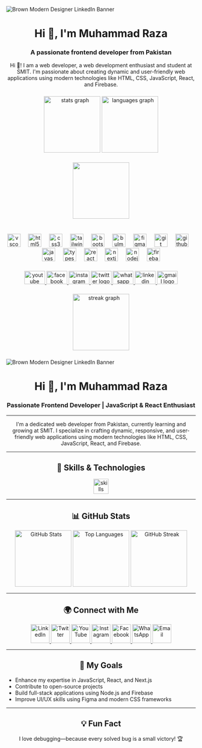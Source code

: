 ![Brown Modern Designer LinkedIn Banner](https://github.com/user-attachments/assets/9d786765-b7ae-4037-8de8-c1a008035c5c)


<h1 align="center">Hi 👋, I'm Muhammad Raza</h1>
<h3 align="center">A passionate frontend developer from Pakistan</h3>


<p align="center">Hi 👋! I am a web developer, a web development enthusiast and student at SMIT. I'm passionate about creating dynamic and user-friendly web applications using modern technologies like HTML, CSS, JavaScript, React, and Firebase. 
</p>

###

<div align="center">
  <img src="https://github-readme-stats.vercel.app/api?username=CodeWith-SMR&hide_title=false&hide_rank=false&show_icons=true&include_all_commits=true&count_private=true&disable_animations=false&theme=dracula&locale=en&hide_border=false" height="150" alt="stats graph"  />
  <img src="https://github-readme-stats.vercel.app/api/top-langs?username=CodeWith-SMR&locale=en&hide_title=false&layout=compact&card_width=320&langs_count=5&theme=dracula&hide_border=false" height="150" alt="languages graph"  />
</div>

###

<div align="center">
  <img height="150" src="https://raw.githubusercontent.com/PolarBearGG/PolarBearGG/master/web-developer.gif"  />
</div>

###

<br clear="both">

<div align="center">
  <img src="https://skillicons.dev/icons?i=vscode" height="35" alt="vscode logo"  />
  <img width="13" />
  <img src="https://skillicons.dev/icons?i=html" height="35" alt="html5 logo"  />
  <img width="13" />
  <img src="https://skillicons.dev/icons?i=css" height="35" alt="css3 logo"  />
  <img width="13" />
  <img src="https://skillicons.dev/icons?i=tailwind" height="35" alt="tailwindcss logo"  />
  <img width="13" />
  <img src="https://skillicons.dev/icons?i=bootstrap" height="35" alt="bootstrap logo"  />
  <img width="13" />
  <img src="https://cdn.simpleicons.org/bulma/00D1B2" height="35" alt="bulma logo"  />
  <img width="13" />
  <img src="https://skillicons.dev/icons?i=figma" height="35" alt="figma logo"  />
  <img width="13" />
  <img src="https://skillicons.dev/icons?i=git" height="35" alt="git logo"  />
  <img width="13" />
  <img src="https://skillicons.dev/icons?i=github" height="35" alt="github logo"  />
  <img width="13" />
  <img src="https://skillicons.dev/icons?i=js" height="35" alt="javascript logo"  />
  <img width="13" />
  <img src="https://skillicons.dev/icons?i=ts" height="35" alt="typescript logo"  />
  <img width="13" />
  <img src="https://skillicons.dev/icons?i=react" height="35" alt="react logo"  />
  <img width="13" />
  <img src="https://skillicons.dev/icons?i=nextjs" height="35" alt="nextjs logo"  />
  <img width="13" />
  <img src="https://skillicons.dev/icons?i=nodejs" height="35" alt="nodejs logo"  />
  <img width="13" />
  <img src="https://skillicons.dev/icons?i=firebase" height="35" alt="firebase logo"  />
</div>

###

<div align="center">
  <a href="https://www.youtube.com/channel/UCwJV_Sb7I1XQBxsoCW0D_hQ" target="_blank">
    <img src="https://raw.githubusercontent.com/maurodesouza/profile-readme-generator/master/src/assets/icons/social/youtube/default.svg" width="55" height="35" alt="youtube logo"  />
  </a>
  <a href="https://www.facebook.com/profile.php?id=61552142131093" target="_blank">
    <img src="https://raw.githubusercontent.com/maurodesouza/profile-readme-generator/master/src/assets/icons/social/facebook/default.svg" width="55" height="35" alt="facebook logo"  />
  </a>
  <a href="https://www.instagram.com/muhammabraza2005/" target="_blank">
    <img src="https://raw.githubusercontent.com/maurodesouza/profile-readme-generator/master/src/assets/icons/social/instagram/default.svg" width="55" height="35" alt="instagram logo"  />
  </a>
  <a href="https://twitter.com/CodeWithSMR" target="_blank">
    <img src="https://raw.githubusercontent.com/maurodesouza/profile-readme-generator/master/src/assets/icons/social/twitter/default.svg" width="55" height="35" alt="twitter logo"  />
  </a>
  <a href="https://www.whatsapp.com/business/" target="_blank">
    <img src="https://raw.githubusercontent.com/maurodesouza/profile-readme-generator/master/src/assets/icons/social/whatsapp/default.svg" width="55" height="35" alt="whatsapp logo"  />
  </a>
  <a href="https://www.linkedin.com/in/muhammad-raza-a6b9312b7/" target="_blank">
    <img src="https://raw.githubusercontent.com/maurodesouza/profile-readme-generator/master/src/assets/icons/social/linkedin/default.svg" width="55" height="35" alt="linkedin logo"  />
  </a>
  <a href="https://mail.google.com/mail/mu/mp/272/#tl/priority/%5Esmartlabel_personal" target="_blank">
    <img src="https://raw.githubusercontent.com/maurodesouza/profile-readme-generator/master/src/assets/icons/social/gmail/default.svg" width="55" height="35" alt="gmail logo"  />
  </a>
</div>

###

<div align="center">
  <img src="https://streak-stats.demolab.com?user=CodeWith-SMR&locale=en&mode=daily&theme=dracula&hide_border=false&border_radius=5" height="150" alt="streak graph"  />
</div>

###









![Brown Modern Designer LinkedIn Banner](https://github.com/user-attachments/assets/9d786765-b7ae-4037-8de8-c1a008035c5c)

<h1 align="center">Hi 👋, I'm Muhammad Raza</h1>
<h3 align="center">Passionate Frontend Developer | JavaScript & React Enthusiast</h3>

---

<p align="center">I'm a dedicated web developer from Pakistan, currently learning and growing at SMIT. I specialize in crafting dynamic, responsive, and user-friendly web applications using modern technologies like HTML, CSS, JavaScript, React, and Firebase.</p>

---

<h2 align="center">🚀 Skills & Technologies</h2>

<div align="center">
  <img src="https://skillicons.dev/icons?i=vscode,html,css,tailwind,bootstrap,bulma,figma,git,github,js,ts,react,nextjs,nodejs,firebase" height="40" alt="skills"  />
</div>

---

<h2 align="center">📊 GitHub Stats</h2>

<div align="center">
  <img src="https://github-readme-stats.vercel.app/api?username=CodeWith-SMR&show_icons=true&theme=dracula&hide_border=false" height="150" alt="GitHub Stats" />
  <img src="https://github-readme-stats.vercel.app/api/top-langs?username=CodeWith-SMR&layout=compact&theme=dracula&hide_border=false" height="150" alt="Top Languages" />
  <img src="https://streak-stats.demolab.com?user=CodeWith-SMR&theme=dracula&hide_border=false" height="150" alt="GitHub Streak" />
</div>

---

<h2 align="center">🌍 Connect with Me</h2>

<p align="center">
  <a href="https://www.linkedin.com/in/muhammad-raza-a6b9312b7/" target="_blank">
    <img src="https://raw.githubusercontent.com/maurodesouza/profile-readme-generator/master/src/assets/icons/social/linkedin/default.svg" width="50" alt="LinkedIn" />
  </a>
  <a href="https://twitter.com/CodeWithSMR" target="_blank">
    <img src="https://raw.githubusercontent.com/maurodesouza/profile-readme-generator/master/src/assets/icons/social/twitter/default.svg" width="50" alt="Twitter" />
  </a>
  <a href="https://www.youtube.com/channel/UCwJV_Sb7I1XQBxsoCW0D_hQ" target="_blank">
    <img src="https://raw.githubusercontent.com/maurodesouza/profile-readme-generator/master/src/assets/icons/social/youtube/default.svg" width="50" alt="YouTube" />
  </a>
  <a href="https://www.instagram.com/muhammabraza2005/" target="_blank">
    <img src="https://raw.githubusercontent.com/maurodesouza/profile-readme-generator/master/src/assets/icons/social/instagram/default.svg" width="50" alt="Instagram" />
  </a>
  <a href="https://www.facebook.com/profile.php?id=61552142131093" target="_blank">
    <img src="https://raw.githubusercontent.com/maurodesouza/profile-readme-generator/master/src/assets/icons/social/facebook/default.svg" width="50" alt="Facebook" />
  </a>
  <a href="https://www.whatsapp.com/business/" target="_blank">
    <img src="https://raw.githubusercontent.com/maurodesouza/profile-readme-generator/master/src/assets/icons/social/whatsapp/default.svg" width="50" alt="WhatsApp" />
  </a>
  <a href="mailto:muhammabraza2005@gmail.com" target="_blank">
    <img src="https://raw.githubusercontent.com/maurodesouza/profile-readme-generator/master/src/assets/icons/social/gmail/default.svg" width="50" alt="Email" />
  </a>
</p>

---

<h2 align="center">🎯 My Goals</h2>

<ul>
  <li>Enhance my expertise in JavaScript, React, and Next.js</li>
  <li>Contribute to open-source projects</li>
  <li>Build full-stack applications using Node.js and Firebase</li>
  <li>Improve UI/UX skills using Figma and modern CSS frameworks</li>
</ul>

---

<h2 align="center">💡 Fun Fact</h2>
<p align="center">I love debugging—because every solved bug is a small victory! 🏆</p>

